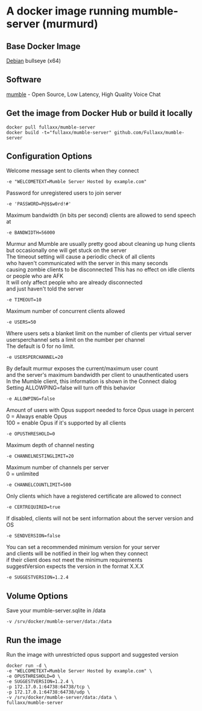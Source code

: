 # A docker image running mumble-server (murmurd)

## Base Docker Image
[Debian](https://hub.docker.com/_/debian) bullseye (x64)

## Software
[mumble](https://www.mumble.info/) - Open Source, Low Latency, High Quality Voice Chat

## Get the image from Docker Hub or build it locally
```
docker pull fullaxx/mumble-server
docker build -t="fullaxx/mumble-server" github.com/Fullaxx/mumble-server
```

## Configuration Options
Welcome message sent to clients when they connect
```
-e "WELCOMETEXT=Mumble Server Hosted by example.com"
```
Password for unregistered users to join server
```
-e 'PASSWORD=P@$$w0rd!#'
```
Maximum bandwidth (in bits per second) clients are allowed to send speech at
```
-e BANDWIDTH=56000
```
Murmur and Mumble are usually pretty good about cleaning up hung clients \
but occasionally one will get stuck on the server \
The timeout setting will cause a periodic check of all clients \
who haven't communicated with the server in this many seconds \
causing zombie clients to be disconnected
This has no effect on idle clients or people who are AFK \
It will only affect people who are already disconnected \
and just haven't told the server
```
-e TIMEOUT=10
```
Maximum number of concurrent clients allowed
```
-e USERS=50
```
Where users sets a blanket limit on the number of clients per virtual server \
usersperchannel sets a limit on the number per channel \
The default is 0 for no limit.
```
-e USERSPERCHANNEL=20
```
By default murmur exposes the current/maximum user count \
and the server's maximum bandwidth per client to unauthenticated users \
In the Mumble client, this information is shown in the Connect dialog \
Setting ALLOWPING=false will turn off this behavior
```
-e ALLOWPING=false
```
Amount of users with Opus support needed to force Opus usage in percent \
0 = Always enable Opus \
100 = enable Opus if it's supported by all clients
```
-e OPUSTHRESHOLD=0
```
Maximum depth of channel nesting
```
-e CHANNELNESTINGLIMIT=20
```
Maximum number of channels per server \
0 = unlimited
```
-e CHANNELCOUNTLIMIT=500
```
Only clients which have a registered certificate are allowed to connect
```
-e CERTREQUIRED=true
```
If disabled, clients will not be sent information about the server version and OS
```
-e SENDVERSION=false
```
You can set a recommended minimum version for your server \
and clients will be notified in their log when they connect \
if their client does not meet the minimum requirements \
suggestVersion expects the version in the format X.X.X
```
-e SUGGESTVERSION=1.2.4
```

## Volume Options
Save your mumble-server.sqlite in /data
```
-v /srv/docker/mumble-server/data:/data
```

## Run the image
Run the image with unrestricted opus support and suggested version
```
docker run -d \
-e "WELCOMETEXT=Mumble Server Hosted by example.com" \
-e OPUSTHRESHOLD=0 \
-e SUGGESTVERSION=1.2.4 \
-p 172.17.0.1:64738:64738/tcp \
-p 172.17.0.1:64738:64738/udp \
-v /srv/docker/mumble-server/data:/data \
fullaxx/mumble-server
```
